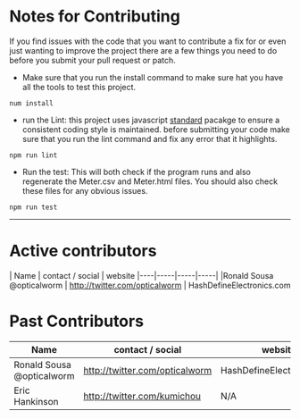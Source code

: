 
# Notes for Contributing
If you find issues with the code that you want to contribute a fix for or even just wanting to improve the project there are a few things you need to do before you submit your pull request or patch.

- Make sure that you run the install command to make sure hat you have all the tools to test this project.

`num install`

- run the Lint: this project uses javascript [standard](https://www.npmjs.com/package/standard) pacakge to ensure a consistent coding style is maintained. before submitting your code make sure that you run the lint command and fix any error that it highlights.

`npm run lint`

- Run the test: This will both check if the program runs and also regenerate the Meter.csv and Meter.html files. You should also check these files for any obvious issues.

`npm run test`
___

# Active contributors
| Name  | contact / social | website
|----|-----|-----|-----|
|Ronald Sousa @opticalworm |  http://twitter.com/opticalworm | HashDefineElectronics.com

# Past Contributors
| Name | contact / social | website
|----|-----|-----|
| Ronald Sousa @opticalworm   | http://twitter.com/opticalworm | HashDefineElectronics.com
| Eric Hankinson | http://twitter.com/kumichou | N/A |
